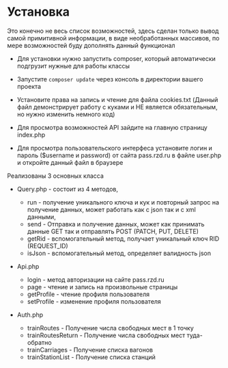 # Установка

Это конечно не весь список возможностей, здесь сделан только вывод самой примитивной информации, в виде необработанных массивов, по мере возможностей буду дополнять данный функционал

* Для установки нужно запустить composer, который автоматически подгрузит нужные для работы классы
* Запустите ```composer update``` через консоль в директории вашего проекта

* Установите права на запись и чтение для файла cookies.txt (Данный файл демонстрирует работу с куками и НЕ является обязательным, но нужно изменить немного код)
* Для просмотра возможностей API зайдите на главную страницу index.php
* Для просмотра пользовательского интерфеса установите логин и пароль ($username и password) от сайта pass.rzd.ru в файле user.php и откройте данный файл в браузере

Реализованы 3 основных класса

* Query.php - состоит из 4 методов,
  * run - получение уникального ключа и кук и повторный запрос на получение данных, может работать как с json так и с xml данными,
  * send - Отправка и получение данных, может как принимать данные GET так и отправлять POST (PATCH, PUT, DELETE)
  * getRid - вспомогательный метод, получает уникальный ключ RID (REQUEST_ID)
  * isJson - вспомогательный метод, определяет валидность json

* Api.php
  * login - метод авторизации на сайте pass.rzd.ru
  * page - чтение и запись на произвольные страницы
  * getProfile - чтение профиля пользователя
  * setProfile - изменение профиля пользователя

* Auth.php
  * trainRoutes - Получение числа свободных мест в 1 точку
  * trainRoutesReturn - Получение числа свободных мест туда-обратно
  * trainCarriages - Получение списка вагонов
  * trainStationList - Получение списка станций
